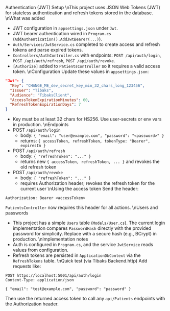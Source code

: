 Authentication (JWT) Setup
\nThis project uses JSON Web Tokens (JWT) for stateless authentication and refresh tokens stored in the database.
\nWhat was added
- JWT configuration in `appsettings.json` under `Jwt`.
- JWT bearer authentication wired in `Program.cs` (`AddAuthentication().AddJwtBearer(...)`).
- `Auth/Services/JwtService.cs` completed to create access and refresh tokens and parse expired tokens.
- `Controllers/AuthController.cs` with endpoints: `POST /api/auth/login`, `POST /api/auth/refresh`, `POST /api/auth/revoke`.
- `[Authorize]` added to `PatientsController` so it requires a valid access token.
\nConfiguration
Update these values in `appsettings.json`:
```json
"Jwt": {
  "Key": "CHANGE_ME_dev_secret_key_min_32_chars_long_123456",
  "Issuer": "Tibaks",
  "Audience": "TibaksClient",
  "AccessTokenExpirationMinutes": 60,
  "RefreshTokenExpirationDays": 7
}
```
- Key must be at least 32 chars for HS256. Use user-secrets or env vars in production.
\nEndpoints
- POST `/api/auth/login`
  - body: `{ "email": "user@example.com", "password": "<password>" }`
  - returns: `{ accessToken, refreshToken, tokenType: "Bearer", expiresIn }`
- POST `/api/auth/refresh`
  - body: `{ "refreshToken": "..." }`
  - returns new `{ accessToken, refreshToken, ... }` and revokes the old refresh token
- POST `/api/auth/revoke`
  - body: `{ "refreshToken": "..." }`
  - requires Authorization header; revokes the refresh token for the current user
\nUsing the access token
Send the header:
```
Authorization: Bearer <accessToken>
```
`PatientsController` now requires this header for all actions.
\nUsers and passwords
- This project has a simple `Users` table (`Models/User.cs`). The current login implementation compares `PasswordHash` directly with the provided password for simplicity. Replace with a secure hash (e.g., BCrypt) in production.
\nImplementation notes
- Auth is configured in `Program.cs`, and the service `JwtService` reads values from configuration.
- Refresh tokens are persisted in `ApplicationDbContext` via the `RefreshTokens` table.
\nQuick test (via Tibaks Backend.http)
Add requests like:
```
POST https://localhost:5001/api/auth/login
Content-Type: application/json

{ "email": "test@example.com", "password": "password" }
```
Then use the returned access token to call any `api/Patients` endpoints with the Authorization header.


